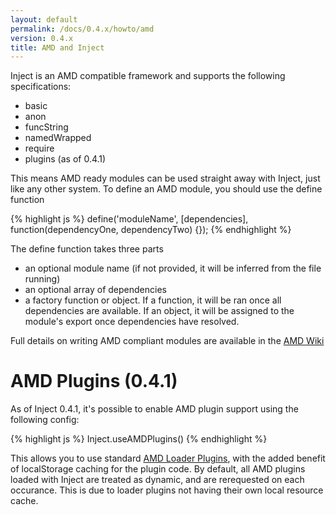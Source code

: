 ```yaml
---
layout: default
permalink: /docs/0.4.x/howto/amd
version: 0.4.x
title: AMD and Inject
---
```


Inject is an AMD compatible framework and supports the following specifications:

* basic
* anon
* funcString
* namedWrapped
* require
* plugins (as of 0.4.1)

This means AMD ready modules can be used straight away with Inject, just like any other system. To define an AMD module, you should use the define function

{% highlight js %}
define('moduleName', [dependencies], function(dependencyOne, dependencyTwo) {});
{% endhighlight %}

The define function takes three parts

* an optional module name (if not provided, it will be inferred from the file running)
* an optional array of dependencies
* a factory function or object. If a function, it will be ran once all dependencies are available. If an object, it will be assigned to the module's export once dependencies have resolved.

Full details on writing AMD compliant modules are available in the [AMD Wiki](https://github.com/amdjs/amdjs-api/wiki/AMD)

AMD Plugins (0.4.1)
===================
As of Inject 0.4.1, it's possible to enable AMD plugin support using the following config:

{% highlight js %}
Inject.useAMDPlugins()
{% endhighlight %}

This allows you to use standard [AMD Loader Plugins](https://github.com/amdjs/amdjs-api/wiki/Loader-Plugins), with the added benefit of localStorage caching for the plugin code. By default, all AMD plugins loaded with Inject are treated as dynamic, and are rerequested on each occurance. This is due to loader plugins not having their own local resource cache.
